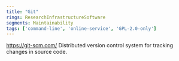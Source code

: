 ```yaml
---
title: "Git"
rings: ResearchInfrastructureSoftware
segments: Maintainability
tags: ['command-line', 'online-service', 'GPL-2.0-only']
---
```

https://git-scm.com/
Distributed version control system for tracking changes in source code.
